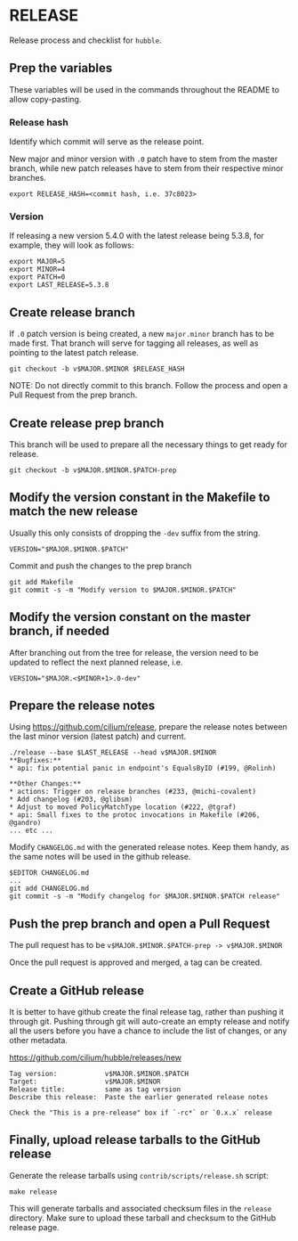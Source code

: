 # RELEASE

Release process and checklist for `hubble`. 

## Prep the variables

These variables will be used in the commands throughout the README to allow
copy-pasting.

### Release hash

Identify which commit will serve as the release point.

New major and minor version with `.0` patch have to stem from the master
branch, while new patch releases have to stem from their respective minor
branches.

    export RELEASE_HASH=<commit hash, i.e. 37c8023>

### Version

If releasing a new version 5.4.0 with the latest release being 5.3.8, for
example, they will look as follows:

    export MAJOR=5
    export MINOR=4
    export PATCH=0
    export LAST_RELEASE=5.3.8

## Create release branch

If `.0` patch version is being created, a new `major.minor` branch has to be
made first. That branch will serve for tagging all releases, as well as
pointing to the latest patch release.

    git checkout -b v$MAJOR.$MINOR $RELEASE_HASH

NOTE: Do not directly commit to this branch. Follow the process and open a Pull
Request from the prep branch.

## Create release prep branch

This branch will be used to prepare all the necessary things to get ready for
release.

    git checkout -b v$MAJOR.$MINOR.$PATCH-prep

## Modify the version constant in the Makefile to match the new release

Usually this only consists of dropping the `-dev` suffix from the string.

    VERSION="$MAJOR.$MINOR.$PATCH"

Commit and push the changes to the prep branch

    git add Makefile
    git commit -s -m "Modify version to $MAJOR.$MINOR.$PATCH"

## Modify the version constant on the master branch, if needed

After branching out from the tree for release, the version need to be updated
to reflect the next planned release, i.e.

    VERSION="$MAJOR.<$MINOR+1>.0-dev"

## Prepare the release notes

Using https://github.com/cilium/release, prepare the release notes between the
last minor version (latest patch) and current.

    ./release --base $LAST_RELEASE --head v$MAJOR.$MINOR
    **Bugfixes:**
    * api: fix potential panic in endpoint's EqualsByID (#199, @Rolinh)

    **Other Changes:**
    * actions: Trigger on release branches (#233, @michi-covalent)
    * Add changelog (#203, @glibsm)
    * Adjust to moved PolicyMatchType location (#222, @tgraf)
    * api: Small fixes to the protoc invocations in Makefile (#206, @gandro)
    ... etc ...

Modify `CHANGELOG.md` with the generated release notes. Keep them handy, as
the same notes will be used in the github release.

    $EDITOR CHANGELOG.md
    ...
    git add CHANGELOG.md
    git commit -s -m "Modify changelog for $MAJOR.$MINOR.$PATCH release"

## Push the prep branch and open a Pull Request

The pull request has to be `v$MAJOR.$MINOR.$PATCH-prep -> v$MAJOR.$MINOR`

Once the pull request is approved and merged, a tag can be created.

## Create a GitHub release

It is better to have github create the final release tag, rather than pushing
it through git. Pushing through git will auto-create an empty release and
notify all the users before you have a chance to include the list of changes,
or any other metadata.

https://github.com/cilium/hubble/releases/new

    Tag version:            v$MAJOR.$MINOR.$PATCH
    Target:                 v$MAJOR.$MINOR
    Release title:          same as tag version
    Describe this release:  Paste the earlier generated release notes

    Check the "This is a pre-release" box if `-rc*` or `0.x.x` release

## Finally, upload release tarballs to the GitHub release

Generate the release tarballs using `contrib/scripts/release.sh` script:

    make release

This will generate tarballs and associated checksum files in the `release`
directory. Make sure to upload these tarball and checksum to the GitHub release
page.
